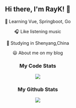 <div align="center"><h2>Hi there, I'm RayK! 👋</h2></div>

<p align="center">📖 Learning Vue, Springboot, Go</p>
<p align="center">🎧 Like listening music </p>
<p align="center">📍 Studying in Shenyang,China</p>
<p align="center">😃 About me on my<a herf=https://blog.reilkay.com/about> blog</a></p>

<div align="center">
    <h3>
        My Code Stats
    </h3>
</div>
<div align="center">
   <img src="https://github-readme-stats.jeasonlau.vercel.app/api/wakatime?username=Ray_Keiyaku&hide_border=true&count=5">
</div>

<div align="center">
    <h3>
        My Github Stats
    </h3>
</div>
<div align="center">
    <img src="https://github-readme-stats.vercel.app/api?username=Reilkay&show_icons=true&hide_border=true">
</div>
